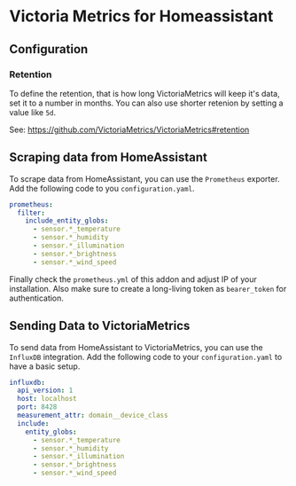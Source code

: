 # Victoria Metrics for Homeassistant

## Configuration

### Retention
To define the retention, that is how long VictoriaMetrics will keep it's data, set it to a number in months.
You can also use shorter retenion by setting a value like `5d`.

See: https://github.com/VictoriaMetrics/VictoriaMetrics#retention

## Scraping data from HomeAssistant
To scrape data from HomeAssistant, you can use the `Prometheus` exporter. Add the following code 
to you `configuration.yaml`.

```yml
prometheus:
  filter:
    include_entity_globs:
      - sensor.*_temperature
      - sensor.*_humidity
      - sensor.*_illumination
      - sensor.*_brightness
      - sensor.*_wind_speed
```

Finally check the `prometheus.yml` of this addon and adjust IP of your installation. 
Also make sure to create a long-living token as `bearer_token` for authentication.


## Sending Data to VictoriaMetrics
To send data from HomeAssistant to VictoriaMetrics, you can use the `InfluxDB` integration. Add the following code
to your `configuration.yaml` to have a basic setup.

```yml
influxdb:
  api_version: 1
  host: localhost
  port: 8428
  measurement_attr: domain__device_class
  include:
    entity_globs:
      - sensor.*_temperature
      - sensor.*_humidity
      - sensor.*_illumination
      - sensor.*_brightness
      - sensor.*_wind_speed
```
